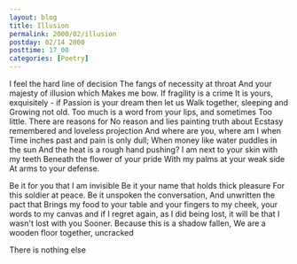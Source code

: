 ```yaml
---
layout: blog
title: Illusion
permalink: 2000/02/illusion
postday: 02/14 2000
posttime: 17_00
categories: [Poetry]
---
```



I feel the hard line of decision
The fangs of necessity at throat
And your majesty of illusion which
Makes me bow. If fragility is a crime
It is yours, exquisitely - if 
Passion is your dream then let us
Walk together, sleeping and
Growing not old. Too much 
is a word from your lips, and sometimes
Too little. There are reasons for
No reason and lies painting truth about
Ecstasy remembered and loveless projection
And where are you, where am I when
Time inches past and pain is only dull;
When money like water puddles in the sun
And the heat is a rough hand pushing?
I am next to your skin with my teeth
Beneath the flower of your pride
With my palms at your weak side
At arms to your defense. 

Be it for you that I am invisible
Be it your name that holds thick pleasure
For this soldier at peace.
Be it unspoken the conversation,
And unwritten the pact that
Brings my food to your table and 
your fingers to my cheek, your words
to my canvas and if I regret
again, as I did being lost, it will be that
I wasn't lost with you
Sooner. Because this is a shadow fallen,
We are a wooden floor together, uncracked

There is nothing else
